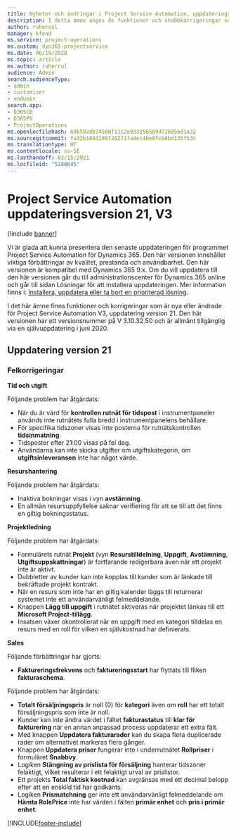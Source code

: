 ```yaml
---
title: Nyheter och ändringar i Project Service Automation, uppdateringsversion 21, version 3
description: I detta ämne anges de funktioner och snabbkorrigeringar som finns tillgängliga i Project Service Automation, uppdateringsversion 21, V3.
author: ruhercul
manager: kfend
ms.service: project-operations
ms.custom: dyn365-projectservice
ms.date: 06/19/2020
ms.topic: article
ms.author: ruhercul
audience: Admin
search.audienceType:
- admin
- customizer
- enduser
search.app:
- D365CE
- D365PS
- ProjectOperations
ms.openlocfilehash: 69b592db7456bf11c2e933256569d726056d1a32
ms.sourcegitcommit: fa32b1893286f20271fa4ec4be8fc68bd135f53c
ms.translationtype: HT
ms.contentlocale: sv-SE
ms.lasthandoff: 02/15/2021
ms.locfileid: "5280645"
---
```

# <a name="project-service-automation-update-release-21-v3"></a>Project Service Automation uppdateringsversion 21, V3

[!include [banner](../includes/psa-now-project-operations.md)]

Vi är glada att kunna presentera den senaste uppdateringen för programmet Project Service Automation för Dynamics 365. Den här versionen innehåller viktiga förbättringar av kvalitet, prestanda och användbarhet. Den här versionen är kompatibel med Dynamics 365 9.x. Om du vill uppdatera till den här versionen går du till administrationscenter för Dynamics 365 online och går till sidan Lösningar för att installera uppdateringen. Mer information finns i: [Installera, uppdatera eller ta bort en prioriterad lösning](https://docs.microsoft.com/power-platform/admin/install-remove-preferred-solution).

I det här ämne finns funktioner och korrigeringar som är nya eller ändrade för Project Service Automation V3, uppdatering version 21. Den här versionen har ett versionsnummer på V 3.10.32.50 och är allmänt tillgänglig via en självuppdatering i juni 2020.

## <a name="update-release-21"></a>Uppdatering version 21

### <a name="bug-fixes"></a>Felkorrigeringar

**Tid och utgift**

Följande problem har åtgärdats:

- När du är värd för **kontrollen rutnät för tidspost** i instrumentpaneler används inte rutnätets fulla bredd i instrumentpanelens behållare.
- För specifika tidszoner visas inte posterna för rutnätskontrollen **tidsinmatning**.
- Tidsposter efter 21:00 visas på fel dag.
- Användarna kan inte skicka utgifter om utgiftskategorin, om **utgiftsinleveransen** inte har något värde.

**Resurshantering**

Följande problem har åtgärdats:

- Inaktiva bokningar visas i vyn **avstämning**.
- En allmän resursuppfyllelse saknar verifiering för att se till att det finns en giltig bokningsstatus.

**Projektledning**

Följande problem har åtgärdats:

- Formulärets rutnät **Projekt** (vyn **Resurstilldelning**, **Uppgift**, **Avstämning**, **Utgiftsuppskattningar**) är fortfarande redigerbara även när ett projekt inte är aktivt.
- Dubbletter av kunder kan inte kopplas till kunder som är länkade till bekräftade projekt kontrakt.
- När en resurs som inte har en giltig kalender läggs till returnerar systemet inte ett användarvänligt felmeddelande.
- Knappen **Lägg till uppgift** i rutnätet aktiveras när projektet länkas till ett **Microsoft Project-tillägg**.
- Insatsen växer okontrollerat när en uppgift med en kategori tilldelas en resurs med en roll för vilken en självkostnad har definierats.

**Sales**

Följande förbättringar har gjorts:

- **Faktureringsfrekvens** och **faktureringsstart** har flyttats till fliken **fakturaschema**.

Följande problem har åtgärdats:

- **Totalt försäljningspris** är noll (0) för **kategori** även om **roll** har ett totalt försäljningspris som inte är noll.
- Kunder kan inte ändra värdet i fältet **fakturastatus** till **klar för fakturering** när en annan anpassad process uppdaterar ett extra fält.
- Med knappen **Uppdatera fakturarader** kan du skapa flera duplicerade rader om alternativet markeras flera gånger.
- Knappen **Uppdatera priser** fungerar inte i underrutnätet **Rollpriser** i formuläret **Snabbvy**.
- Logiken **Stängning av prislista för försäljning** hanterar tidszoner felaktigt, vilket resulterar i ett felaktigt urval av prislistor.
- Ett projekts **Total faktisk kostnad** kan avgränsas med ett decimal belopp efter att en enskild tid har godkänts.
- Logiken **Prismatchning** ger inte ett användarvänligt felmeddelande om **Hämta RolePrice** inte har värden i fälten **primär enhet** och **pris i primär enhet**.


[!INCLUDE[footer-include](../includes/footer-banner.md)]